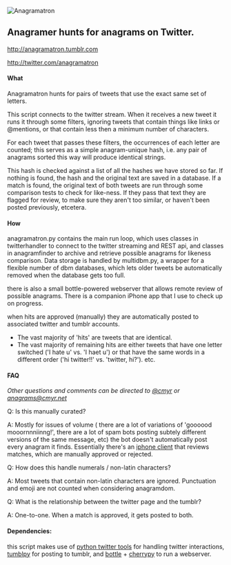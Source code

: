 ![Anagramatron](http://www.cmyr.net/wptest/wp-content/uploads/2013/05/Untitled-1.png)
## Anagramer hunts for anagrams on Twitter.


http://anagramatron.tumblr.com

http://twitter.com/anagramatron

#### What
Anagramatron hunts for pairs of tweets that use the exact same set of letters. 

This script connects to the twitter stream. When it receives a new tweet it runs it through some filters, ignoring tweets that contain things like links or @mentions, or that contain less then a minimum number of characters.

For each tweet that passes these filters, the occurrences of each letter are counted; this serves as a simple anagram-unique hash, i.e. any pair of anagrams sorted this way will produce identical strings.

This hash is checked against a list of all the hashes we have stored so far. If nothing is found, the hash and the original text are saved in a database. If a match is found, the original text of both tweets are run through some comparison tests to check for like-ness. If they pass that text they are flagged for review, to make sure they aren't too similar, or haven't been posted previously, etcetera.

#### How
anagramatron.py contains the main run loop, which uses classes in twitterhandler to connect to the twitter streaming and REST api, and classes in anagramfinder to archive and retrieve possible anagrams for likeness comparison. Data storage is handled by multidbm.py, a wrapper for a flexible number of dbm databases, which lets older tweets be automatically removed when the database gets too full.

there is also a small bottle-powered webserver that allows remote review of possible anagrams. There is a companion iPhone app that I use to check up on progress.

when hits are approved (manually) they are automatically posted to associated twitter and tumblr accounts.

- The vast majority of 'hits' are tweets that are identical.
- The vast majority of remaining hits are either tweets that have one letter switched ('I hate u' vs. 'I haet u') or that have the same words in a different order ('hi twitter!!' vs. 'twitter, hi?'). etc.

#### FAQ

*Other questions and comments can be directed to [@cmyr](http://www.twitter.com/cmyr) or [anagrams@cmyr.net](mailto:anagrams@cmyr.net)*


Q: Is this manually curated?

A: Mostly for issues of volume ( there are a lot of variations of 'goooood mooornnniinng!', there are a lot of spam bots posting subtely different versions of the same message, etc) the bot doesn't automatically post every anagram it finds. Essentially there's an [iphone client](https://github.com/cmyr/anagram-review-ios) that reviews matches, which are manually approved or rejected. 

Q: How does this handle numerals / non-latin characters? 

A: Most tweets that contain non-latin characters are ignored. Punctuation and emoji are not counted when considering anagramdom. 

Q: What is the relationship between the twitter page and the tumblr?

A: One-to-one. When a match is approved, it gets posted to both. 

#### Dependencies:
this script makes use of [python twitter tools](http://mike.verdone.ca/twitter/) for handling twitter interactions, [tumblpy](https://github.com/michaelhelmick/python-tumblpy) for posting to tumblr, and [bottle](http://bottlepy.org/docs/dev/) + [cherrypy](http://www.cherrypy.org/) to run a webserver.

 
